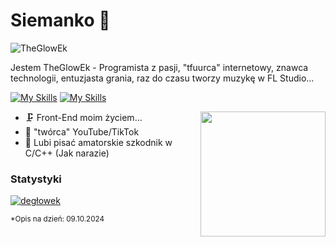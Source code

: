# Siemanko 👋

![TheGlowEk](https://github.com/theglowek/theglowek/header.png)

Jestem TheGlowEk - Programista z pasji, "tfuurca" internetowy, znawca technologii, entuzjasta grania, raz do czasu tworzy muzykę w FL Studio...

[![My Skills](https://skillicons.dev/icons?i=js,html,css,vscode#gh-dark-mode-only)](https://github.com/theglowek#gh-dark-mode-only)
[![My Skills](https://skillicons.dev/icons?i=js,html,css,vscode&theme=light#gh-light-mode-only)](https://github.com/theglowek#gh-light-mode-only)

<img align="right" width="200" src="https://github.com/theglowek/theglowek/smike.png" />

* 🗜 Front-End moim życiem...
* 📸 "twórca" YouTube/TikTok
* 🦟 Lubi pisać amatorskie szkodnik w C/C++ (Jak narazie)

### Statystyki
[![degłowek](https://github-readme-stats.vercel.app/api?username=theglowek&theme=transparent)](https://github.com/anuraghazra/github-readme-stats)

<sub>*Opis na dzień: 09.10.2024</strong></sub>
